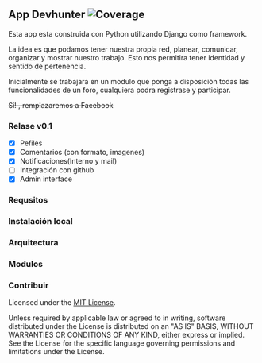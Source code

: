 

## App Devhunter ![Coverage](https://img.shields.io/teamcity/coverage/bt1242.svg)


Esta app esta construida con Python utilizando Django como framework.

La idea es que podamos tener nuestra propia red, planear, comunicar, organizar y mostrar nuestro trabajo. Esto nos permitira tener identidad y sentido de pertenencia.

Inicialmente se trabajara en un modulo que ponga a disposición todas las funcionalidades de un foro, cualquiera podra registrase y participar.

<del>Si! , remplazaremos a Facebook</del>

### Relase v0.1

- [x] Pefiles
- [x] Comentarios (con formato, imagenes)
- [x] Notificaciones(Interno y mail)
- [ ] Integración con github
- [x] Admin interface

### Requsitos

### Instalación local

### Arquitectura

### Modulos 

### Contribuir 


Licensed under the [MIT License](http://opensource.org/licenses/MIT).

Unless required by applicable law or agreed to in writing,
software distributed under the License is distributed on an "AS IS" BASIS,
WITHOUT WARRANTIES OR CONDITIONS OF ANY KIND, either express or implied.
See the License for the specific language governing permissions and limitations under the License.


